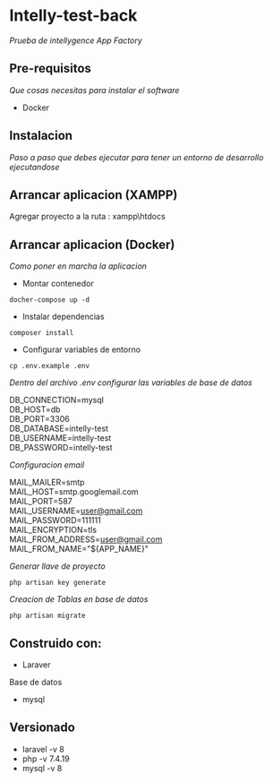 # Intelly-test-back

_Prueba de intellygence App Factory_

## Pre-requisitos

_Que cosas necesitas para instalar el software_

* Docker

## Instalacion

_Paso a paso que debes ejecutar para tener un entorno de desarrollo ejecutandose_
## Arrancar aplicacion (XAMPP)

Agregar proyecto a la ruta : xampp\htdocs

## Arrancar aplicacion (Docker)

_Como poner en marcha la aplicacion_

* Montar contenedor

```
docher-compose up -d
```

* Instalar dependencias

```
composer install
```
* Configurar variables de entorno

```
cp .env.example .env
```
_Dentro del archivo .env configurar las variables de base de datos_

DB_CONNECTION=mysql  
DB_HOST=db  
DB_PORT=3306  
DB_DATABASE=intelly-test  
DB_USERNAME=intelly-test  
DB_PASSWORD=intelly-test  

_Configuracion email_

MAIL_MAILER=smtp  
MAIL_HOST=smtp.googlemail.com  
MAIL_PORT=587  
MAIL_USERNAME=user@gmail.com  
MAIL_PASSWORD=111111  
MAIL_ENCRYPTION=tls  
MAIL_FROM_ADDRESS=user@gmail.com  
MAIL_FROM_NAME="${APP_NAME}"  

_Generar llave de proyecto_

```
php artisan key generate
```

_Creacion de Tablas en base de datos_
```
php artisan migrate
```

## Construido con:

* Laraver

Base de datos

* mysql

## Versionado 

* laravel -v 8
* php -v 7.4.19
* mysql -v 8
